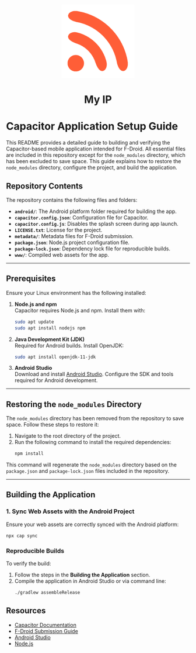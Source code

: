 <div align="center">
  <img src="./assets/icon.png" style="width: 200px; height: 200px;">
  <h1>My IP</h1>
</div>

# Capacitor Application Setup Guide

This README provides a detailed guide to building and verifying the Capacitor-based mobile application intended for F-Droid. All essential files are included in this repository except for the `node_modules` directory, which has been excluded to save space. This guide explains how to restore the `node_modules` directory, configure the project, and build the application.

## Repository Contents

The repository contains the following files and folders:

- **`android/`**: The Android platform folder required for building the app.
- **`capacitor.config.json`**: Configuration file for Capacitor.
- **`capacitor.config.js`**: Disables the splash screen during app launch.
- **`LICENSE.txt`**: License for the project.
- **`metadata/`**: Metadata files for F-Droid submission.
- **`package.json`**: Node.js project configuration file.
- **`package-lock.json`**: Dependency lock file for reproducible builds.
- **`www/`**: Compiled web assets for the app.

---

## Prerequisites

Ensure your Linux environment has the following installed:

1. **Node.js and npm**  
   Capacitor requires Node.js and npm. Install them with:
   ```bash
   sudo apt update
   sudo apt install nodejs npm
   ```

2. **Java Development Kit (JDK)**  
   Required for Android builds. Install OpenJDK:
   ```bash
   sudo apt install openjdk-11-jdk
   ```

3. **Android Studio**  
   Download and install [Android Studio](https://developer.android.com/studio). Configure the SDK and tools required for Android development.

---

## Restoring the `node_modules` Directory

The `node_modules` directory has been removed from the repository to save space. Follow these steps to restore it:

1. Navigate to the root directory of the project.
2. Run the following command to install the required dependencies:
   ```bash
   npm install
   ```

This command will regenerate the `node_modules` directory based on the `package.json` and `package-lock.json` files included in the repository.

---

## Building the Application

### 1. Sync Web Assets with the Android Project
Ensure your web assets are correctly synced with the Android platform:
```bash
npx cap sync
```

### Reproducible Builds
To verify the build:

1. Follow the steps in the **Building the Application** section.
2. Compile the application in Android Studio or via command line:
   ```bash
   ./gradlew assembleRelease
   ```

## Resources
- [Capacitor Documentation](https://capacitorjs.com/docs)
- [F-Droid Submission Guide](https://f-droid.org/en/docs/Submitting_to_F-Droid/)
- [Android Studio](https://developer.android.com/studio)
- [Node.js](https://nodejs.org)
